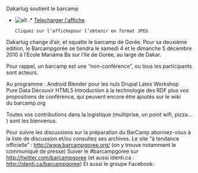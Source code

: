 
 Dakarlug soutient le barcamp
* ![alt](https://raw.github.com/Dakarlug/site-datas/master/datas/barcamp212x150.jpg "") .*  [Telecharger l'affiche](https://raw.github.com/Dakarlug/site-datas/master/datas/pdf "").
    
      Cliquez sur l’affichepour l’obtenir en format JPEG

Dakarlug change d’air, et squatte le barcamp de Gorée.
Pour sa deuxième edition, le  Barcampgorée  se tiendra le samedi 4 et le dimanche 5 décembre 2010  à l’Ecole Mariama Ba sur l’Ile de Gorée, au large de Dakar.


Pour rappel, un barcamp est une “non-conférence”, ou tous les participants sont acteurs.


Au programme :
Android
 Blender pour les nuls
 Drupal 
 Latex
 Workshop Pure Data
 Découvir HTML5
 Introduction à la technologie des RDF
plus vos propositions de conférence, qui peuvent encore être ajoutés sur le wiki du barcamp.org 


Toutes vos contributions dans la logistique (multiprise, un point wifi, pizza… ) sont les bienvenus.



 Pour suivre les discussions sur la préparation du BarCamp abonnez-vous à  la liste de discussion et/ou consultez ses archives.
 Le site “à tendance officielle” :  http://www.barcampgoree.org/ (on y trouve notamment le communiqué de presse)
Suiver le #barcampgoree sur http://twitter.com/barcampgoree
 (et aussi identi.ca :  http://identi.ca/barcampgoree)
Et aussi  le groupe Facebook: 
    
    
    



    



    



    



    



    



 
    
     